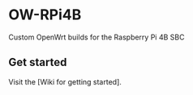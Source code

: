 # OW-RPi4B
Custom OpenWrt builds for the Raspberry Pi 4B SBC

## Get started
Visit the [Wiki for getting started].
